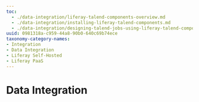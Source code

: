 ```yaml
---
toc:
  - ./data-integration/liferay-talend-components-overview.md
  - ./data-integration/installing-liferay-talend-components.md
  - ./data-integration/designing-talend-jobs-using-liferay-talend-components.md
uuid: 0981318a-c959-44a8-90b0-640c69b74ece
taxonomy-category-names:
- Integration
- Data Integration
- Liferay Self-Hosted
- Liferay PaaS
---
```

# Data Integration
